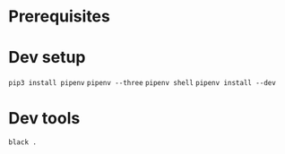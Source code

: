 # Prerequisites

# Dev setup
`pip3 install pipenv`
`pipenv --three`
`pipenv shell`
`pipenv install --dev`

# Dev tools
`black .`

